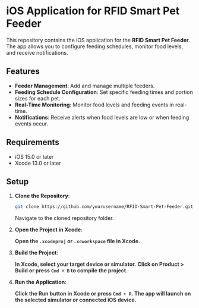 # iOS Application for RFID Smart Pet Feeder

This repository contains the iOS application for the **RFID Smart Pet Feeder**. The app allows you to configure feeding schedules, monitor food levels, and receive notifications.

## Features
- **Feeder Management**: Add and manage multiple feeders.
- **Feeding Schedule Configuration**: Set specific feeding times and portion sizes for each pet.
- **Real-Time Monitoring**: Monitor food levels and feeding events in real-time.
- **Notifications**: Receive alerts when food levels are low or when feeding events occur.

## Requirements
- iOS 15.0 or later
- Xcode 13.0 or later


## Setup
1. **Clone the Repository**:  
   ```bash
   git clone https://github.com/yourusername/RFID-Smart-Pet-Feeder.git
   ```  
   Navigate to the cloned repository folder.  
2. **Open the Project in Xcode**:  

   <span style="font-weight: bold; color: #333;">Open the `.xcodeproj` or `.xcworkspace` file in Xcode.</span>

4. **Build the Project**:

   <span style="font-weight: bold; color: #333;">In Xcode, select your target device or simulator.</span>
   <span style="font-weight: bold; color: #333;">Click on **Product > Build** or press `Cmd + B` to compile the project.</span>

5. **Run the Application**:  

   <span style="font-weight: bold; color: #333;">Click the **Run** button in Xcode or press `Cmd + R`.  </span>
   <span style="font-weight: bold; color: #333;">The app will launch on the selected simulator or connected iOS device.</span>


